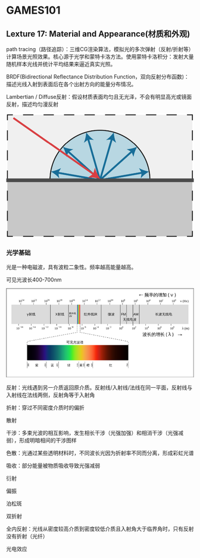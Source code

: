 # GAMES101

## Lexture 17: Material and Appearance(材质和外观)

path tracing（路径追踪）：三维CG渲染算法，模拟光的多次弹射（反射/折射等）计算场景光照效果。核心源于光学和蒙特卡洛方法。使用蒙特卡洛积分：发射大量随机样本光线并统计平均结果来逼近真实光照。

BRDF(Bidirectional Reflectance Distribution Function，双向反射分布函数)：描述光线入射到表面后在各个出射方向的能量分布情况。

Lambertian / Diffuse反射：假设材质表面均匀且无光泽，不会有明显高光或镜面反射，描述均匀漫反射

![alt text](GAMES101/diffuse.png)

### 光学基础

光是一种电磁波，具有波粒二象性。频率越高能量越高。

可见光波长400-700nm

![](GAMES101/spectrum.png)

反射：光线遇到另一介质返回原介质。反射线/入射线/法线在同一平面，反射线与入射线在法线两侧，反射角等于入射角

折射：穿过不同密度介质时的偏折

散射

干涉：多束光波的相互影响，发生相长干涉（光强加强）和相消干涉（光强减弱），形成明暗相间的干涉图样

色散：光通过某些透明材料时，不同波长光因为折射率不同而分离，形成彩虹光谱

吸收：部分能量被物质吸收导致光强减弱

衍射

偏振

泊松斑

双折射

全内反射：光线从密度较高介质到密度较低介质且入射角大于临界角时，只有反射没有折射（光纤）

光电效应